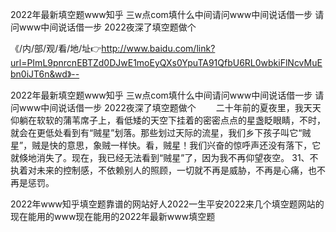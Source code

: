 2022年最新填空题www知乎
三w点com填什么中间请问www中间说话借一步
请问www中间说话借一步
2022夜深了填空题做个


《/内/部/观/看/地/址👉http://www.baidu.com/link?url=PImL9pnrcnEBTZd0DJwE1moEyQXs0YpuTA91QfbU6RL0wbkiFlNcvMuEbn0iJT6n&wd》--

2022年最新填空题www知乎
三w点com填什么中间请问www中间说话借一步
请问www中间说话借一步
2022夜深了填空题做个
　　二十年前的夏夜里，我天天仰躺在软软的蒲苇席子上，看低矮的天空下挂着的密密点点的星盏眨眼睛，不时，就会在更低处看到有“贼星”划落。那些划过天际的流星，我们乡下孩子叫它“贼星”，贼是快的意思，象贼一样快。看，贼星！我们兴奋的惊呼声还没有落下，它就倏地消失了。现在，我已经无法看到“贼星”了，因为我不再仰望夜空。
	31、不执着对未来的控制感，不依赖别人的照顾，一切就不再是威胁，不再是心痛，也不再是惩罚。





2022年www知乎填空题靠谱的网站好人2022一生平安2022来几个填空题网站的现在能用的www现在能用的2022年最新www填空题
